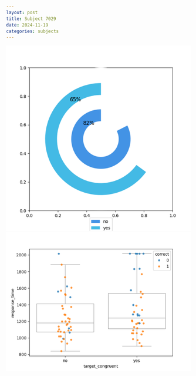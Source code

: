 ```yaml
---
layout: post
title: Subject 7029
date: 2024-11-19
categories: subjects
---
```


![](data/7029/run-4/7029_accuracy_target_congruence.png)
![](data/7029/run-4/7029_rt_congruence.png)
